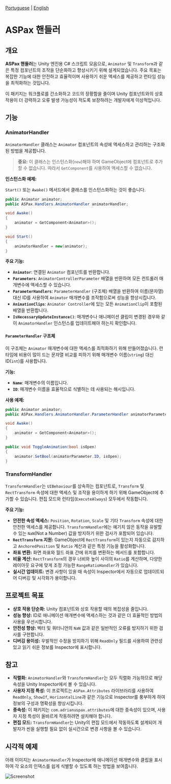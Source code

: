 [Portuguese](../README.md) | [English](./README-en.md)

# ASPax 핸들러

## 개요

**ASPax 핸들러**는 Unity 엔진용 C# 스크립트 모음으로, `Animator` 및 `Transform`과 같은 특정 컴포넌트의 조작을 단순화하고 향상시키기 위해 설계되었습니다. 주요 목표는 복잡한 기능에 대한 안전하고 효율적이며 사용하기 쉬운 액세스를 제공하고 런타임 성능을 최적화하는 것입니다.

이 패키지는 워크플로를 간소화하고 코드의 장황함을 줄이며 Unity 컴포넌트와의 상호 작용이 더 강력하고 오류 발생 가능성이 적도록 보장하려는 개발자에게 이상적입니다.

## 기능

### AnimatorHandler

`AnimatorHandler` 클래스는 `Animator` 컴포넌트의 속성에 액세스하고 관리하는 구조화된 방법을 제공합니다.

> **중요:** 이 클래스는 인스턴스화(`new`)해야 하며 GameObject에 컴포넌트로 추가할 수 없습니다. 따라서 `GetComponent`를 사용하여 액세스할 수 없습니다.

**인스턴스화 예제:**

`Start()` 또는 `Awake()` 메서드에서 클래스를 인스턴스화하는 것이 좋습니다.

```csharp
public Animator animator;
public ASPax.Handlers.AnimatorHandler animatorHandler;

void Awake()
{
    animator = GetComponent<Animator>();
}

void Start()
{
    animatorHandler = new(animator);
}
```

**주요 기능:**

- **`Animator`**: 연결된 `Animator` 컴포넌트를 반환합니다.
- **`Parameters`**: `AnimatorControllerParameter` 배열을 반환하여 모든 컨트롤러 매개변수에 액세스할 수 있습니다.
- **`ParameterHandlers`**: `ParameterHandler` (구조체) 배열을 반환하여 이름(문자열) 대신 ID를 사용하여 `Animator` 매개변수를 조작함으로써 성능을 향상시킵니다.
- **`AnimationClips`**: `Animator Controller`에 있는 모든 `AnimationClip`이 포함된 배열을 반환합니다.
- **`IsNecessaryUpdateInstance()`**: 매개변수나 애니메이션 클립이 변경된 경우와 같이 `AnimatorHandler` 인스턴스를 업데이트해야 하는지 확인합니다.

#### `ParameterHandler` 구조체

이 구조체는 `Animator` 매개변수에 대한 액세스를 최적화하기 위해 만들어졌습니다. 런타임에 비용이 많이 드는 문자열 비교를 피하기 위해 매개변수 이름(`string`) 대신 ID(`int`)를 사용합니다.

**기능:**

- **`Name`**: 매개변수의 이름입니다.
- **`ID`**: 매개변수 이름을 효율적으로 식별하는 데 사용되는 해시입니다.

**사용 예제:**

```csharp
public Animator animator;
public ASPax.Handlers.AnimatorHandler.ParameterHandler animatorParameter = new("isOpen");

void Awake()
{
    animator = GetComponent<Animator>();
}

public void ToggleAnimation(bool isOpen)
{
    animator.SetBool(animatorParameter.ID, isOpen);
}
```

### TransformHandler

`TransformHandler`는 `UIBehaviour`를 상속하는 컴포넌트로, `Transform` 및 `RectTransform` 속성에 대한 액세스 및 조작을 용이하게 하기 위해 GameObject에 추가할 수 있습니다. 편집 모드와 런타임(`ExecuteAlways`) 모두에서 작동합니다.

**주요 기능:**

- **안전한 속성 액세스:** `Position`, `Rotation`, `Scale` 및 기타 `Transform` 속성에 대한 안전한 액세스를 제공합니다. `TransformHandler`에는 예기치 않은 동작을 유발할 수 있는 `NaN`(Not a Number) 값을 방지하기 위한 검사가 포함되어 있습니다.
- **`RectTransform` 지원:** GameObject에 `RectTransform`이 있는지 자동으로 감지하고 `AnchoredPosition` 및 `Ratio` 계산과 같은 특정 기능을 활성화합니다.
- **좌표 변환:** 화면 좌표와 월드 좌표 간에 위치를 변환하는 메서드를 포함합니다.
- **비율 계산:** `RectTransform`의 경우 너비와 높이 사이의 `Ratio`를 계산하며, 다양한 레이아웃 요구에 맞게 조정 가능한 `RangeRatioHandler`가 있습니다.
- **실시간 업데이트:** 변경 사항이 있을 때 속성이 Inspector에서 자동으로 업데이트되어 디버깅 및 시각화가 용이합니다.

## 프로젝트 목표

- **상호 작용 단순화:** Unity 컴포넌트와 상호 작용할 때의 복잡성을 줄입니다.
- **성능 향상:** ID로 애니메이션 매개변수에 액세스하는 것과 같은 더 효율적인 방법의 사용을 우선시합니다.
- **안전성 향상:** 벡터 및 쿼터니언의 `NaN` 값과 같은 일반적인 오류를 방지하기 위한 검사를 구현합니다.
- **디버깅 용이성:** 우발적인 수정을 방지하기 위해 `ReadOnly` 필드를 사용하여 관련성 있고 읽기 쉬운 정보를 Inspector에 표시합니다.

## 참고

- **직렬화:** `AnimatorHandler`와 `TransformHandler`는 모두 직렬화 가능하므로 해당 속성을 Unity Inspector에서 볼 수 있습니다.
- **사용자 지정 특성:** 이 프로젝트는 `ASPax.Attributes` 라이브러리를 사용하여 `ReadOnly`, `ShowIf`, `HorizontalLine`과 같은 기능으로 Inspector를 풍부하게 하여 정보의 구성과 명확성을 향상시킵니다.
- **종속성:** 이 패키지는 `com.adrianuspax.attributes`에 대한 종속성이 있으며, 사용자 지정 특성이 올바르게 작동하려면 설치해야 합니다.
- **편집 모드:** `TransformHandler`는 Unity의 편집 모드에서 작동하도록 설계되어 개발자가 씬을 실행할 필요 없이 실시간으로 변경 사항을 볼 수 있습니다.

## 시각적 예제

아래 이미지는 `AnimatorHandler`가 Inspector에 애니메이션 매개변수와 클립을 표시하여 각 요소의 인덱스를 쉽게 식별할 수 있도록 하는 방법을 보여줍니다.

![Screenshot](../../Runtime/Documents~/Screenshot01.png)
